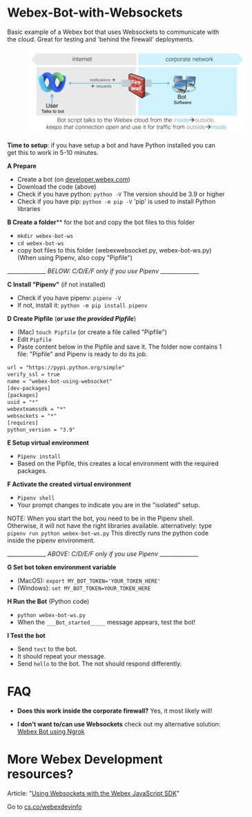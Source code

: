 # Webex-Bot-with-Websockets
Basic example of a Webex bot that uses Websockets to communicate with the cloud. Great for testing and 'behind the firewall' deployments.

<img src="https://github.com/DJF3/My-Image-Repo/blob/main/webex-python-bot-ws.jpg?raw=true" width="650px" style="padding-left:50px;"/>

**Time to setup**: if you have setup a bot and have Python installed you can get this to work in 5-10 minutes.

**A Prepare**
- Create a bot (on [developer.webex.com](https://developer.webex.com))
- Download the code (above)
- Check if you have python: ```python -V```    The version should be 3.9 or higher
- Check if you have pip: ```python -m pip -V```    'pip' is used to install Python libraries

**B Create a folder**** for the bot and copy the bot files to this folder
- ```mkdir webex-bot-ws```
- ```cd webex-bot-ws```
- copy bot files to this folder (webexwebsocket.py, webex-bot-ws.py) (When using Pipenv, also copy "Pipfile")


______________ *BELOW: C/D/E/F only if you use Pipenv* ______________

**C Install "Pipenv"** (if not installed)
- Check if you have pipenv: ```pipenv -V```
- If not, install it: ```python -m pip install pipenv```


**D Create Pipfile** (***or use the provided Pipfile***)
- (Mac) ```touch Pipfile``` (or create a file called "Pipfile")
- Edit ```Pipfile```
- Paste content below in the Pipfile and save it. The folder now contains 1 file: "Pipfile" and Pipenv is ready to do its job.

```source
url = "https://pypi.python.org/simple"
verify_ssl = true
name = "webex-bot-using-websocket"
[dev-packages]
[packages]
uuid = "*"
webexteamssdk = "*"
websockets = "*"
[requires]
python_version = "3.9"
```

**E Setup virtual environment**
- ```Pipenv install```
- Based on the Pipfile, this creates a local environment with the required packages.

**F Activate the created virtual environment**
- ```Pipenv shell```
- Your prompt changes to indicate you are in the "isolated" setup.

NOTE: When you start the bot, you need to be in the Pipenv shell. Otherwise, it will not have the right libraries available.
alternatively: type ```pipenv run python webex-bot-ws.py```
This directly runs the python code inside the pipenv environment. 

______________ *ABOVE: C/D/E/F only if you use Pipenv* ______________

**G Set bot token environment variable**
- (MacOS): ```export MY_BOT_TOKEN='YOUR_TOKEN_HERE'```
- (Windows): ```set MY_BOT_TOKEN=YOUR_TOKEN_HERE```


**H Run the Bot** (Python code)
- ```python webex-bot-ws.py```
- When the ```___Bot_started_____``` message appears, test the bot!


**I Test the bot**
- Send ```test``` to the bot.
- It should repeat your message.
- Send ```hello``` to the bot. The not should respond differently.

# FAQ

- **Does this work inside the corporate firewall?** Yes, it most likely will!

- **I don't want to/can use Websockets** check out my alternative solution: [Webex Bot using Ngrok](https://github.com/DJF3/Webex-Bot-with-Ngrok)


# More Webex Development resources?

Article: "[Using Websockets with the Webex JavaScript SDK](https://developer.webex.com/blog/using-websockets-with-the-webex-javascript-sdk)"

Go to [cs.co/webexdevinfo](http://cs.co/webexdevinfo)
